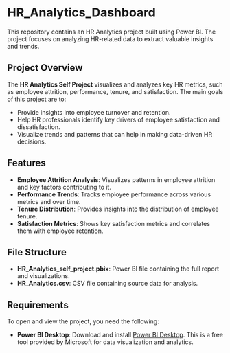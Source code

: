 # HR_Analytics_Dashboard

This repository contains an HR Analytics project built using Power BI. The project focuses on analyzing HR-related data to extract valuable insights and trends.

## Project Overview

The **HR Analytics Self Project** visualizes and analyzes key HR metrics, such as employee attrition, performance, tenure, and satisfaction. The main goals of this project are to:

- Provide insights into employee turnover and retention.
- Help HR professionals identify key drivers of employee satisfaction and dissatisfaction.
- Visualize trends and patterns that can help in making data-driven HR decisions.

## Features

- **Employee Attrition Analysis**: Visualizes patterns in employee attrition and key factors contributing to it.
- **Performance Trends**: Tracks employee performance across various metrics and over time.
- **Tenure Distribution**: Provides insights into the distribution of employee tenure.
- **Satisfaction Metrics**: Shows key satisfaction metrics and correlates them with employee retention.

## File Structure

- **HR_Analytics_self_project.pbix**: Power BI file containing the full report and visualizations.
- **HR_Analytics.csv**: CSV file containing source data for analysis.
## Requirements

To open and view the project, you need the following:

- **Power BI Desktop**: Download and install [Power BI Desktop](https://powerbi.microsoft.com/desktop/). This is a free tool provided by Microsoft for data visualization and analytics.

